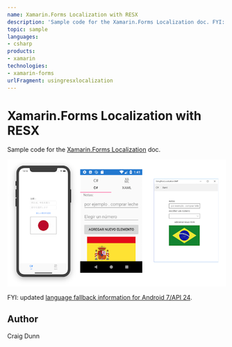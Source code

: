 ```yaml
---
name: Xamarin.Forms Localization with RESX
description: 'Sample code for the Xamarin.Forms Localization doc. FYI: updated language fallback information for Android 7/API 24.'
topic: sample
languages:
- csharp
products:
- xamarin
technologies:
- xamarin-forms
urlFragment: usingresxlocalization
---
```

Xamarin.Forms Localization with RESX
==============

Sample code for the [Xamarin.Forms Localization](http://developer.xamarin.com/guides/cross-platform/xamarin-forms/localization) doc.

![Example screenshots](Screenshots/all-sml.png)

FYI: updated [language fallback information for Android 7/API 24](https://developer.android.com/guide/topics/resources/multilingual-support).

Author
------

Craig Dunn
